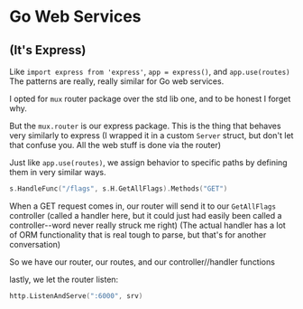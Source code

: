 # Go Web Services
## (It's Express)
Like `import express from 'express'`, `app = express()`, and `app.use(routes)`
The patterns are really, really similar for Go web services.

I opted for `mux` router package over the std lib one, and to be honest I forget why.

But the `mux.router` is our express package. This is the thing that behaves very similarly to express
(I wrapped it in a custom `Server` struct, but don't let that confuse you. All the web stuff is done via the router)

Just like `app.use(routes)`, we assign behavior to specific paths by defining them in very similar ways.
```go
s.HandleFunc("/flags", s.H.GetAllFlags).Methods("GET")
```
When a GET request comes in, our router will send it to our `GetAllFlags` controller (called a handler here, but it could just had easily been called a controller--word never really struck me right)
(The actual handler has a lot of ORM functionality that is real tough to parse, but that's for another conversation)

So we have our router, our routes, and our controller//handler functions

lastly, we let the router listen:
```go
http.ListenAndServe(":6000", srv)
```